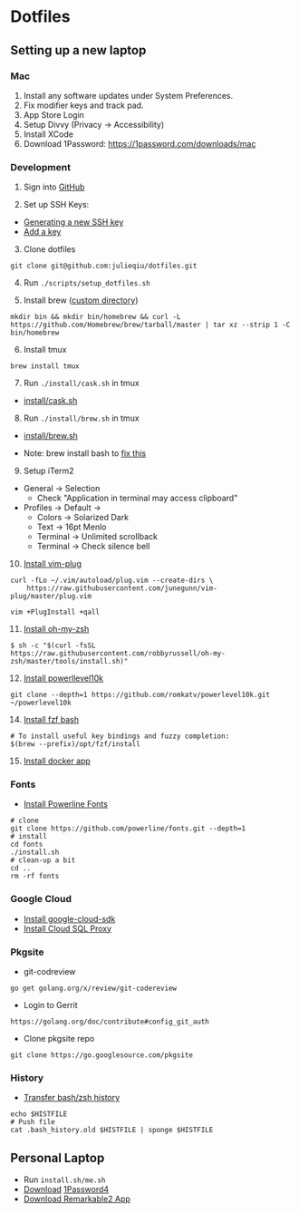 # Dotfiles

## Setting up a new laptop

### Mac

1. Install any software updates under System Preferences.
2. Fix modifier keys and track pad.
3. App Store Login
4. Setup Divvy (Privacy -> Accessibility)
5. Install XCode
6. Download 1Password: https://1password.com/downloads/mac


### Development

1. Sign into [GitHub](https://github.com/login)

2. Set up SSH Keys:

- [Generating a new SSH key](https://docs.github.com/en/github/authenticating-to-github/connecting-to-github-with-ssh/generating-a-new-ssh-key-and-adding-it-to-the-ssh-agent)
- [Add a key](https://github.com/settings/keys)

3. Clone dotfiles

```
git clone git@github.com:julieqiu/dotfiles.git
```

4. Run `./scripts/setup_dotfiles.sh`


5. Install brew ([custom directory](https://github.com/Homebrew/brew/blob/664d0c67d5947605c914c4c56ebcfaa80cb6eca0/docs/Installation.md#untar-anywhere))

```
mkdir bin && mkdir bin/homebrew && curl -L https://github.com/Homebrew/brew/tarball/master | tar xz --strip 1 -C bin/homebrew

```

6. Install tmux

```
brew install tmux
```

7. Run `./install/cask.sh` in tmux

- [install/cask.sh](install/cask.sh)

8. Run `./install/brew.sh` in tmux

- [install/brew.sh](install/brew.sh)

* Note: brew install bash to [fix this](https://apple.stackexchange.com/questions/291287/globstar-invalid-shell-option-name-on-macos-even-with-bash-4-x)

9. Setup iTerm2

  - General -> Selection
    - Check "Application in terminal may access clipboard"
  - Profiles -> Default ->
    - Colors -> Solarized Dark
    - Text -> 16pt Menlo
    - Terminal -> Unlimited scrollback
    - Terminal -> Check silence bell

10. [Install vim-plug](https://github.com/junegunn/vim-plug#installation)

```
curl -fLo ~/.vim/autoload/plug.vim --create-dirs \
    https://raw.githubusercontent.com/junegunn/vim-plug/master/plug.vim

vim +PlugInstall +qall
```

11. [Install oh-my-zsh](https://ohmyz.sh/#install)

```
$ sh -c "$(curl -fsSL https://raw.githubusercontent.com/robbyrussell/oh-my-zsh/master/tools/install.sh)"
```

12. [Install powerllevel10k](https://github.com/romkatv/powerlevel10k#manual)

```
git clone --depth=1 https://github.com/romkatv/powerlevel10k.git ~/powerlevel10k
```

14. [Install fzf bash](https://github.com/junegunn/fzf)

```
# To install useful key bindings and fuzzy completion:
$(brew --prefix)/opt/fzf/install
```

15. [Install docker app](https://docs.docker.com/docker-for-mac/install/)

### Fonts

- [Install Powerline Fonts](https://github.com/powerline/fonts)

```
# clone
git clone https://github.com/powerline/fonts.git --depth=1
# install
cd fonts
./install.sh
# clean-up a bit
cd ..
rm -rf fonts
```

### Google Cloud

- [Install google-cloud-sdk](https://cloud.google.com/sdk/docs/install)
- [Install Cloud SQL Proxy](https://cloud.google.com/sql/docs/mysql/connect-admin-proxy#macos-64-bit)

### Pkgsite

- git-codreview

```
go get golang.org/x/review/git-codereview
```

- Login to Gerrit

```
https://golang.org/doc/contribute#config_git_auth
```

- Clone pkgsite repo

```
git clone https://go.googlesource.com/pkgsite
```

### History

- [Transfer bash/zsh history](https://askubuntu.com/questions/652305/how-can-i-transfer-my-bash-history-to-a-new-system)

```
echo $HISTFILE
# Push file
cat .bash_history.old $HISTFILE | sponge $HISTFILE
```

## Personal Laptop

- Run `install.sh/me.sh`
- [Download](https://1password.com/downloads/mac) [1Password4](https://cache.agilebits.com/dist/1P/mac4/1Password-4.4.3.zip)
- [Download Remarkable2 App](https://my.remarkable.com)
